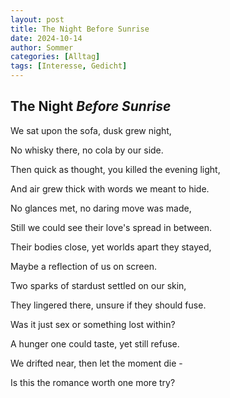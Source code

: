 ```yaml
---
layout: post
title: The Night Before Sunrise
date: 2024-10-14
author: Sommer
categories: [Alltag]
tags: [Interesse, Gedicht]
---
```


## The Night *Before Sunrise*

We sat upon the sofa, dusk grew night,

No whisky there, no cola by our side.

Then quick as thought, you killed the evening light,

And air grew thick with words we meant to hide.



No glances met, no daring move was made,

Still we could see their love's spread in between.

Their bodies close, yet worlds apart they stayed,

Maybe a reflection of us on screen.



Two sparks of stardust settled on our skin,

They lingered there, unsure if they should fuse.

Was it just sex or something lost within?

A hunger one could taste, yet still refuse.



We drifted near, then let the moment die -

Is this the romance worth one more try?

